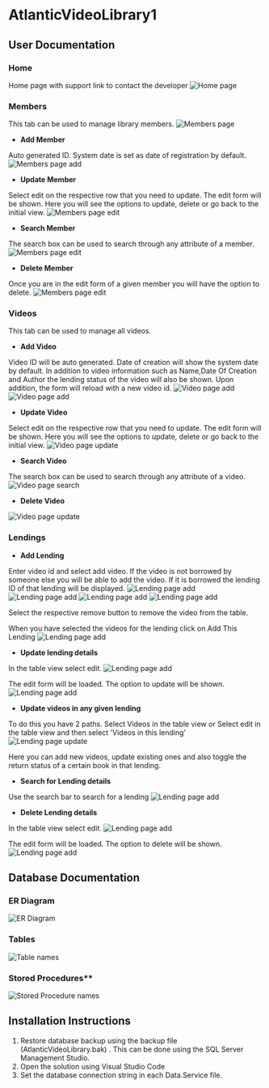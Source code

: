 # AtlanticVideoLibrary1

## User Documentation

### Home

Home page with support link to contact the developer
![Home page](ReadmeResources/HomePage.JPG)

### Members

This tab can be used to manage library members.
![Members page](ReadmeResources/MemberPage.JPG)

* **Add Member**

Auto generated ID. System date is set as date of registration by default.
![Members page add](ReadmeResources/MemberPageAdd.JPG)

* **Update Member**

Select edit on the respective row that you need to update. 
The edit form will be shown.
Here you will see the options to update, delete or go back to the initial view.
![Members page edit](ReadmeResources/MemberPageEdit.JPG)

* **Search Member**

The search box can be used to search through any attribute of a member.
![Members page edit](ReadmeResources/MemberPageSearch.JPG)

* **Delete Member**

Once you are in the edit form of a given member you will have the option to delete.
![Members page edit](ReadmeResources/MemberPageDelete.JPG)

### Videos

This tab can be used to manage all videos.

* **Add Video**

Video ID will be auto generated.
Date of creation will show the system date by default.
In addition to video information such as Name,Date Of Creation	and Author the lending status of the video will also be shown.
Upon addition, the form will reload with a new video id.
![Video page add](ReadmeResources/VideoPageAdd1.JPG)
![Video page add](ReadmeResources/VideoPageAdd2.JPG)

* **Update Video**

Select edit on the respective row that you need to update. 
The edit form will be shown.
Here you will see the options to update, delete or go back to the initial view.
![Video page update](ReadmeResources/VideoPageUpdate.JPG)

* **Search Video**

The search box can be used to search through any attribute of a video.
![Video page search](ReadmeResources/VideoPageSearch.JPG)

* **Delete Video**

![Video page update](ReadmeResources/VideoPageDelete.JPG)

### Lendings

* **Add Lending**

Enter video id and select add video. If the video is not borrowed by someone else
you will be able to add the video. If it is borrowed the lending ID of that 
lending will be displayed.
![Lending page add](ReadmeResources/LendingPageAddVideo1.JPG)
![Lending page add](ReadmeResources/LendingPageAddVideo2.JPG)
![Lending page add](ReadmeResources/LendingPageAddVideo3.JPG)
![Lending page add](ReadmeResources/LendingPageAddVideo4.JPG)

Select the respective remove button to remove the video from the table.

When you have selected the videos for the lending click on Add This Lending
![Lending page add](ReadmeResources/LendingPageAdd.JPG)

* **Update lending details**

In the table view select edit.
![Lending page add](ReadmeResources/LendingPageDelete.JPG)

The edit form will be loaded. The option to update will be shown.
![Lending page add](ReadmeResources/LendingPageUpdate.JPG)

* **Update videos in any given lending**

To do this you have 2 paths. Select Videos in the table view or
Select edit in the table view and then select 'Videos in this lending'
![Lending page update](ReadmeResources/LendingPageUpdateVideo.JPG)

Here you can add new videos, update existing ones and also toggle the 
return status of a certain book in that lending.

* **Search for Lending details**

Use the search bar to search for a lending
![Lending page add](ReadmeResources/LendingPageSearch.JPG)

* **Delete Lending details**

In the table view select edit.
![Lending page add](ReadmeResources/LendingPageDelete.JPG)

The edit form will be loaded. The option to delete will be shown.
![Lending page add](ReadmeResources/LendingPageDelete2.JPG)

## Database Documentation

### ER Diagram
![ER Diagram](ReadmeResources/ERDiagram.jpg)

### Tables
![Table names](ReadmeResources/Tables.JPG)

### Stored Procedures**
![Stored Procedure names](ReadmeResources/StoredProcedures.JPG)

## Installation Instructions

1. Restore database backup using the backup file (AtlanticVideoLibrary.bak) . This can be done using the SQL Server Management Studio. 
2. Open the solution using Visual Studio Code
3. Set the database connection string in each Data.Service file.



